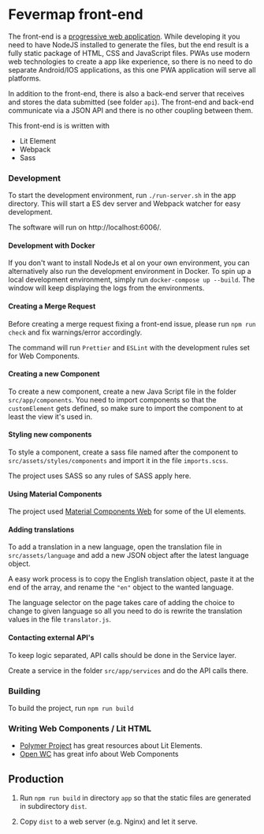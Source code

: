 # Fevermap front-end

The front-end is a [progressive web application](https://en.wikipedia.org/wiki/Progressive_web_application). While developing it you need to have NodeJS installed to generate the files, but the end result is a fully static package of HTML, CSS and JavaScript files. PWAs use modern web technologies to create a app like experience, so there is no need to do separate Android/IOS applications, as this one PWA application will serve all platforms.

In addition to the front-end, there is also a back-end server that receives and stores the data submitted (see folder `api`). The front-end and back-end communicate via a JSON API and there is no other coupling between them.

This front-end is is written with

- Lit Element
- Webpack
- Sass

### Development

To start the development environment, run `./run-server.sh` in the app directory. This will start a ES dev server and Webpack watcher for easy development.

The software will run on http://localhost:6006/.

#### Development with Docker

If you don't want to install NodeJs et al on your own environment, you can alternatively also run the development environment in Docker. To spin up a local development environment, simply run `docker-compose up --build`. The window will keep displaying the logs from the environments.

#### Creating a Merge Request

Before creating a merge request fixing a front-end issue, please run `npm run check` and fix warnings/error accordingly.

The command will run `Prettier` and `ESLint` with the development rules set for Web Components.


#### Creating a new Component

To create a new component, create a new Java Script file in the folder `src/app/components`. You need to import components so that the `customElement` gets defined, so make sure to import the component to at least the view it's used in.


#### Styling new components

To style a component, create a sass file named after the component to `src/assets/styles/components` and import it in the file `imports.scss`.

The project uses SASS so any rules of SASS apply here.

#### Using Material Components

The project used [Material Components Web](https://material-components.github.io/material-components-web-catalog/#/) for some of the UI elements.

#### Adding translations

To add a translation in a new language, open the translation file in `src/assets/language` and add a new JSON object after the latest language object.

A easy work process is to copy the English translation object, paste it at the end of the array, and rename the `"en"` object to the wanted language.

The language selector on the page takes care of adding the choice to change to given language so all you need to do is rewrite the translation values in the file `translator.js`.


#### Contacting external API's

To keep logic separated, API calls should be done in the Service layer.

Create a service in the folder `src/app/services` and do the API calls there.

### Building

To build the project, run `npm run build`


### Writing Web Components / Lit HTML

- [Polymer Project](https://lit-element.polymer-project.org/guide) has great resources about Lit Elements.
- [Open WC](https://open-wc.org/) has great info about Web Components

## Production

1. Run `npm run build` in directory `app` so that the static files are generated in subdirectory `dist`.

2. Copy `dist` to a web server (e.g. Nginx) and let it serve.
